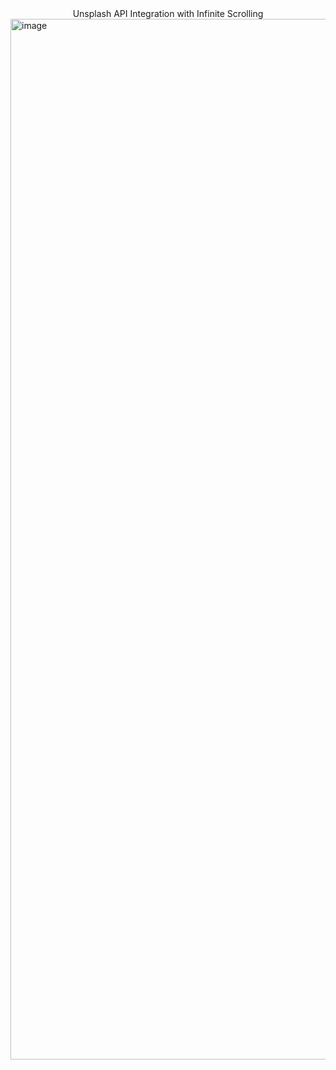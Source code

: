 <center> Unsplash API Integration with Infinite Scrolling </center>

<img width="1665" alt="image" src="https://user-images.githubusercontent.com/55694002/236438237-78de44e3-4213-4f91-bcfa-db072384c441.png">
